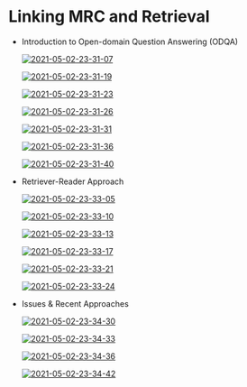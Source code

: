 # Linking MRC and Retrieval

- Introduction to Open-domain Question  Answering (ODQA)

  <a href="https://ibb.co/pdMNdSN"><img src="https://i.ibb.co/4pXCpHC/2021-05-02-23-31-07.png" alt="2021-05-02-23-31-07" border="0"></a>

  <a href="https://ibb.co/V2p3jwz"><img src="https://i.ibb.co/vZvDwXT/2021-05-02-23-31-19.png" alt="2021-05-02-23-31-19" border="0"></a>

  <a href="https://ibb.co/JFxMNSk"><img src="https://i.ibb.co/zH801tf/2021-05-02-23-31-23.png" alt="2021-05-02-23-31-23" border="0"></a>

  <a href="https://ibb.co/6y3k36P"><img src="https://i.ibb.co/tH797ys/2021-05-02-23-31-26.png" alt="2021-05-02-23-31-26" border="0"></a>

  <a href="https://ibb.co/HqrXLnw"><img src="https://i.ibb.co/BBgwHqW/2021-05-02-23-31-31.png" alt="2021-05-02-23-31-31" border="0"></a>

  <a href="https://ibb.co/g4VBSjz"><img src="https://i.ibb.co/7k46nY2/2021-05-02-23-31-36.png" alt="2021-05-02-23-31-36" border="0"></a>

  <a href="https://ibb.co/4J3yNnN"><img src="https://i.ibb.co/ZN7sTpT/2021-05-02-23-31-40.png" alt="2021-05-02-23-31-40" border="0"></a>

  

- Retriever-Reader Approach

  <a href="https://ibb.co/1XX1yd7"><img src="https://i.ibb.co/R66frBY/2021-05-02-23-33-05.png" alt="2021-05-02-23-33-05" border="0"></a>

  <a href="https://ibb.co/Hx2dJ9n"><img src="https://i.ibb.co/MGh6XJM/2021-05-02-23-33-10.png" alt="2021-05-02-23-33-10" border="0"></a>

  <a href="https://ibb.co/ZVyB36Y"><img src="https://i.ibb.co/Y3vc67y/2021-05-02-23-33-13.png" alt="2021-05-02-23-33-13" border="0"></a>

  <a href="https://ibb.co/qnVH5yy"><img src="https://i.ibb.co/vBRNYww/2021-05-02-23-33-17.png" alt="2021-05-02-23-33-17" border="0"></a>

  <a href="https://ibb.co/3BJJJBY"><img src="https://i.ibb.co/86hhh64/2021-05-02-23-33-21.png" alt="2021-05-02-23-33-21" border="0"></a>

  <a href="https://ibb.co/w7s9Jj2"><img src="https://i.ibb.co/NrS81bG/2021-05-02-23-33-24.png" alt="2021-05-02-23-33-24" border="0"></a>

- Issues & Recent Approaches

  <a href="https://ibb.co/BjXCZWL"><img src="https://i.ibb.co/92FrTKn/2021-05-02-23-34-30.png" alt="2021-05-02-23-34-30" border="0"></a>

  <a href="https://ibb.co/fMW9WxX"><img src="https://i.ibb.co/PxyMy6r/2021-05-02-23-34-33.png" alt="2021-05-02-23-34-33" border="0"></a>

  <a href="https://ibb.co/SrrbtWm"><img src="https://i.ibb.co/4ddz89S/2021-05-02-23-34-36.png" alt="2021-05-02-23-34-36" border="0"></a>

  <a href="https://ibb.co/D1sdt5Y"><img src="https://i.ibb.co/RgZ89zN/2021-05-02-23-34-42.png" alt="2021-05-02-23-34-42" border="0"></a>

  


